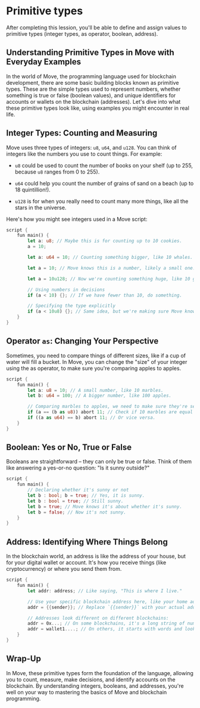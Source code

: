 # Primitive types

After completing this lession, you'll be able to define and assign values to primitive types (integer types, as operator, boolean, address).

## Understanding Primitive Types in Move with Everyday Examples

In the world of Move, the programming language used for blockchain development, there are some basic building blocks known as primitive types. These are the simple types used to represent numbers, whether something is true or false (boolean values), and unique identifiers for accounts or wallets on the blockchain (addresses). Let's dive into what these primitive types look like, using examples you might encounter in real life.

## Integer Types: Counting and Measuring

Move uses three types of integers: `u8`, `u64`, and `u128`. You can think of integers like the numbers you use to count things. For example:

* `u8` could be used to count the number of books on your shelf (up to 255, because `u8` ranges from 0 to 255).

* `u64` could help you count the number of grains of sand on a beach (up to 18 quintillion!).

* `u128` is for when you really need to count many more things, like all the stars in the universe.

Here's how you might see integers used in a Move script:

```rust
script {
    fun main() {
        let a: u8; // Maybe this is for counting up to 10 cookies.
        a = 10;

        let a: u64 = 10; // Counting something bigger, like 10 whales.

        let a = 10; // Move knows this is a number, likely a small one.

        let a = 10u128; // Now we're counting something huge, like 10 galaxies!

        // Using numbers in decisions
        if (a < 10) {}; // If we have fewer than 10, do something.

        // Specifying the type explicitly
        if (a < 10u8) {}; // Same idea, but we're making sure Move knows the size.
    }
}
```

## Operator `as`: Changing Your Perspective

Sometimes, you need to compare things of different sizes, like if a cup of water will fill a bucket. In Move, you can change the "size" of your integer using the as operator, to make sure you're comparing apples to apples.

```rust
script {
    fun main() {
        let a: u8 = 10; // A small number, like 10 marbles.
        let b: u64 = 100; // A bigger number, like 100 apples.

        // Comparing marbles to apples, we need to make sure they're seen the same way.
        if (a == (b as u8)) abort 11; // Check if 10 marbles are equal to 100 apples, viewed as marbles.
        if ((a as u64) == b) abort 11; // Or vice versa.
    }
}
```

## Boolean: Yes or No, True or False

Booleans are straightforward – they can only be true or false. Think of them like answering a yes-or-no question: "Is it sunny outside?"

```rust
script {
    fun main() {
        // Declaring whether it's sunny or not
        let b : bool; b = true; // Yes, it is sunny.
        let b : bool = true; // Still sunny.
        let b = true; // Move knows it's about whether it's sunny.
        let b = false; // Now it's not sunny.
    }
}
```

## Address: Identifying Where Things Belong

In the blockchain world, an address is like the address of your house, but for your digital wallet or account. It's how you receive things (like cryptocurrency) or where you send them from.

```rust
script {
    fun main() {
        let addr: address; // Like saying, "This is where I live."

        // Use your specific blockchain address here, like your home address but for digital transactions.
        addr = {{sender}}; // Replace `{{sender}}` with your actual address.

        // Addresses look different on different blockchains:
        addr = 0x...; // On some blockchains, it's a long string of numbers and letters.
        addr = wallet1....; // On others, it starts with words and looks a bit friendlier.
    }
}
```

## Wrap-Up

In Move, these primitive types form the foundation of the language, allowing you to count, measure, make decisions, and identify accounts on the blockchain. By understanding integers, booleans, and addresses, you're well on your way to mastering the basics of Move and blockchain programming.
